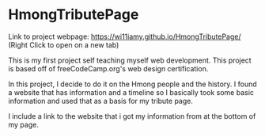 # HmongTributePage

Link to project webpage: https://wi11iamy.github.io/HmongTributePage/
<br />(Right Click to open on a new tab)

This is my first project self teaching myself web development. This project is based off of freeCodeCamp.org's web design certification. 

In this project, I decide to do it on the Hmong people and the history. I found a website that has information and a timeline so I basically took some basic information and used that as a basis for my tribute page. 

I include a link to the website that i got my information from at the bottom of my page.

